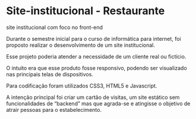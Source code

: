 # Site-institucional - Restaurante
site institucional com foco no front-end

Durante o semestre inicial para o curso de informática para internet, foi proposto realizar o desenvolvimento de um site institucional. 

Esse projeto poderia atender a necessidade de um cliente real ou fictício. 

O intuito era que esse produto fosse responsivo, podendo ser visualizado nas principais telas de dispositivos. 

Para codificação foram utilizados CSS3, HTML5 e Javascript. 

A intenção principal foi criar um cartão de visitas, um site estático sem funcionalidades de “backend” mas que agrada-se e atingisse o objetivo de atrair pessoas para o estabelecimento.

